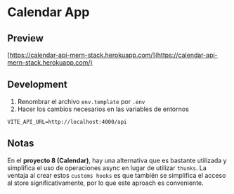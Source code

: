 # Calendar App

## Preview
[https://calendar-api-mern-stack.herokuapp.com/](https://calendar-api-mern-stack.herokuapp.com/)

## Development

1.  Renombrar el archivo `env.template` por `.env`
2.  Hacer los cambios necesarios en las variables de entornos

```
VITE_API_URL=http://localhost:4000/api
```

## Notas
En el **proyecto 8 (Calendar)**, hay una alternativa que es bastante utilizada y simplifica el
uso de operaciones async en lugar de utilizar `thunks`. La ventaja al crear estos `customs
hooks` es que también se simplifica el acceso al store significativamente, por lo que este
aproach es conveniente.